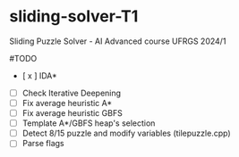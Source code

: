 # sliding-solver-T1
Sliding Puzzle Solver - AI Advanced course UFRGS 2024/1

#TODO

- [ x ] IDA*
- [ ] Check Iterative Deepening
- [ ] Fix average heuristic A*
- [ ] Fix average heuristic GBFS
- [ ] Template A*/GBFS heap's selection
- [ ] Detect 8/15 puzzle and modify variables (tilepuzzle.cpp)
- [ ] Parse flags
